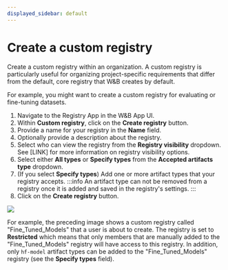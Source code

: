 ```yaml
---
displayed_sidebar: default
---
```


# Create a custom registry
Create a custom registry within an organization. A custom registry is particularly useful for organizing project-specific requirements that differ from the default, core registry that W&B creates by default. 

For example, you might want to create a custom registry for evaluating or fine-tuning datasets.

1. Navigate to the Registry App in the W&B App UI.
2. Within **Custom registry**, click on the **Create registry** button.
3. Provide a name for your registry in the **Name** field.
4. Optionally provide a description about the registry.
5. Select who can view the registry from the **Registry visibility** dropdown. See [LINK] for more information on registry visibility options.
6. Select either **All types** or **Specify types** from the **Accepted artifacts type** dropdown.
7. (If you select **Specify types**) Add one or more artifact types that your registry accepts.
:::info
An artifact type can not be removed from a registry once it is added and saved in the registry's settings.
:::
8. Click on the **Create registry** button. 

<!-- ![](/images/registry/create_custom_registry.png) -->

![](/images/registry/create_registry.gif)

For example, the preceding image shows a custom registry called "Fine_Tuned_Models" that a user is about to create. The registry is set to **Restricted** which means that only members that are manually added to the "Fine_Tuned_Models" registry will have access to this registry. In addition, only  `hf-model` artifact types can be added to the "Fine_Tuned_Models" registry (see the **Specify types** field). 

